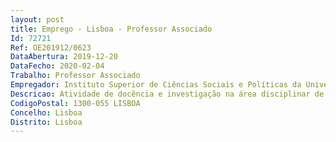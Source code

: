 ```yaml
--- 
layout: post
title: Emprego - Lisboa - Professor Associado
Id: 72721
Ref: OE201912/0623
DataAbertura: 2019-12-20
DataFecho: 2020-02-04
Trabalho: Professor Associado
Empregador: Instituto Superior de Ciências Sociais e Políticas da Universidade de Lisboa
Descricao: Atividade de docência e investigação na área disciplinar de Relações Internacionais do ISCSP daUniversidade de Lisboa
CodigoPostal: 1300-055 LISBOA
Concelho: Lisboa
Distrito: Lisboa
--- 
```

